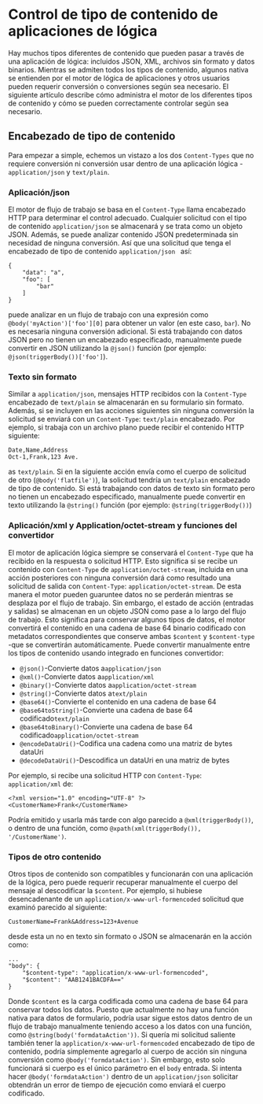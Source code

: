 <properties
   pageTitle="Aplicaciones de lógica contenidas escriba control | Microsoft Azure"
   description="Comprender cómo trata tipos de contenido de diseño y el tiempo de ejecución de aplicaciones de lógica"
   services="logic-apps"
   documentationCenter=".net,nodejs,java"
   authors="jeffhollan"
   manager="dwrede"
   editor=""/>

<tags
   ms.service="logic-apps"
   ms.devlang="multiple"
   ms.topic="article"
   ms.tgt_pltfrm="na"
   ms.workload="integration"
   ms.date="10/18/2016"
   ms.author="jehollan"/>

# <a name="logic-apps-content-type-handling"></a>Control de tipo de contenido de aplicaciones de lógica

Hay muchos tipos diferentes de contenido que pueden pasar a través de una aplicación de lógica: incluidos JSON, XML, archivos sin formato y datos binarios.  Mientras se admiten todos los tipos de contenido, algunos nativa se entienden por el motor de lógica de aplicaciones y otros usuarios pueden requerir conversión o conversiones según sea necesario.  El siguiente artículo describe cómo administra el motor de los diferentes tipos de contenido y cómo se pueden correctamente controlar según sea necesario.

## <a name="content-type-header"></a>Encabezado de tipo de contenido

Para empezar a simple, echemos un vistazo a los dos `Content-Types` que no requiere conversión ni conversión usar dentro de una aplicación lógica - `application/json` y `text/plain`.

### <a name="applicationjson"></a>Aplicación/json

El motor de flujo de trabajo se basa en el `Content-Type` llama encabezado HTTP para determinar el control adecuado.  Cualquier solicitud con el tipo de contenido `application/json` se almacenará y se trata como un objeto JSON.  Además, se puede analizar contenido JSON predeterminada sin necesidad de ninguna conversión.  Así que una solicitud que tenga el encabezado de tipo de contenido `application/json ` así:

```
{
    "data": "a",
    "foo": [
        "bar"
    ]
}
```

puede analizar en un flujo de trabajo con una expresión como `@body('myAction')['foo'][0]` para obtener un valor (en este caso, `bar`).  No es necesaria ninguna conversión adicional.  Si está trabajando con datos JSON pero no tienen un encabezado especificado, manualmente puede convertir en JSON utilizando la `@json()` función (por ejemplo: `@json(triggerBody())['foo']`).

### <a name="textplain"></a>Texto sin formato

Similar a `application/json`, mensajes HTTP recibidos con la `Content-Type` encabezado de `text/plain` se almacenarán en su formulario sin formato.  Además, si se incluyen en las acciones siguientes sin ninguna conversión la solicitud se enviará con un `Content-Type`: `text/plain` encabezado.  Por ejemplo, si trabaja con un archivo plano puede recibir el contenido HTTP siguiente:

```
Date,Name,Address
Oct-1,Frank,123 Ave.
```

as `text/plain`.  Si en la siguiente acción envía como el cuerpo de solicitud de otro (`@body('flatfile')`), la solicitud tendría un `text/plain` encabezado de tipo de contenido.  Si está trabajando con datos de texto sin formato pero no tienen un encabezado especificado, manualmente puede convertir en texto utilizando la `@string()` función (por ejemplo: `@string(triggerBody())`)

### <a name="applicationxml-and-applicationoctet-stream-and-converter-functions"></a>Aplicación/xml y Application/octet-stream y funciones del convertidor

El motor de aplicación lógica siempre se conservará el `Content-Type` que ha recibido en la respuesta o solicitud HTTP.  Esto significa si se recibe un contenido con `Content-Type` de `application/octet-stream`, incluida en una acción posteriores con ninguna conversión dará como resultado una solicitud de salida con `Content-Type`: `application/octet-stream`.  De esta manera el motor pueden guaruntee datos no se perderán mientras se desplaza por el flujo de trabajo.  Sin embargo, el estado de acción (entradas y salidas) se almacenan en un objeto JSON como pase a lo largo del flujo de trabajo.  Esto significa para conservar algunos tipos de datos, el motor convertirá el contenido en una cadena de base 64 binario codificado con metadatos correspondientes que conserve ambas `$content` y `$content-type` -que se convertirán automáticamente.  Puede convertir manualmente entre los tipos de contenido usando integrado en funciones convertidor:

* `@json()`-Convierte datos a`application/json`
* `@xml()`-Convierte datos a`application/xml`
* `@binary()`-Convierte datos a`application/octet-stream`
* `@string()`-Convierte datos a`text/plain`
* `@base64()`-Convierte el contenido en una cadena de base 64
* `@base64toString()`-Convierte una cadena de base 64 codificado`text/plain`
* `@base64toBinary()`-Convierte una cadena de base 64 codificado`application/octet-stream`
* `@encodeDataUri()`-Codifica una cadena como una matriz de bytes dataUri
* `@decodeDataUri()`-Descodifica un dataUri en una matriz de bytes

Por ejemplo, si recibe una solicitud HTTP con `Content-Type`: `application/xml` de:

```
<?xml version="1.0" encoding="UTF-8" ?>
<CustomerName>Frank</CustomerName>
```

Podría emitido y usarla más tarde con algo parecido a `@xml(triggerBody())`, o dentro de una función, como `@xpath(xml(triggerBody()), '/CustomerName')`.

### <a name="other-content-types"></a>Tipos de otro contenido

Otros tipos de contenido son compatibles y funcionarán con una aplicación de la lógica, pero puede requerir recuperar manualmente el cuerpo del mensaje al descodificar la `$content`.  Por ejemplo, si hubiese desencadenante de un `application/x-www-url-formencoded` solicitud que examinó parecido al siguiente:

```
CustomerName=Frank&Address=123+Avenue
```

desde esta un no en texto sin formato o JSON se almacenarán en la acción como:

```
...
"body": {
    "$content-type": "application/x-www-url-formencoded",
    "$content": "AAB1241BACDFA=="
}
```

Donde `$content` es la carga codificada como una cadena de base 64 para conservar todos los datos.  Puesto que actualmente no hay una función nativa para datos de formulario, podría usar sigue estos datos dentro de un flujo de trabajo manualmente teniendo acceso a los datos con una función, como `@string(body('formdataAction'))`.  Si quería mi solicitud saliente también tener la `application/x-www-url-formencoded` encabezado de tipo de contenido, podría simplemente agregarlo al cuerpo de acción sin ninguna conversión como `@body('formdataAction')`.  Sin embargo, esto solo funcionará si cuerpo es el único parámetro en el `body` entrada.  Si intenta hacer `@body('formdataAction')` dentro de un `application/json` solicitar obtendrán un error de tiempo de ejecución como enviará el cuerpo codificado.

